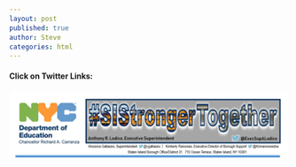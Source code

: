 ```yaml
---
layout: post
published: true
author: Steve
categories: html 
---
```

#### Click on Twitter Links:  

<img usemap="#image-map" src="/img/SIBO Header.png">
<map name="image-map">
    <area target="_blank" alt="VGTwitter" title="VGTwitter" href="twitter.com/vgallassio" coords="624,217,525,238" shape="rect">
</map>
